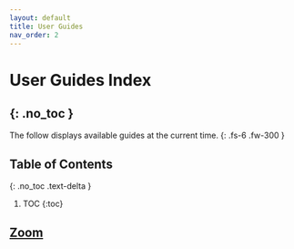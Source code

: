 ```yaml
---
layout: default
title: User Guides
nav_order: 2
---
```


# User Guides Index
{: .no_toc }
---
The follow displays available guides at the current time.
{: .fs-6 .fw-300 }

## Table of Contents
{: .no_toc .text-delta }

1. TOC
{:toc}

## [Zoom](https://tanhenry1999.github.io/ex-user-guides/docs/user-docs/zoom/)